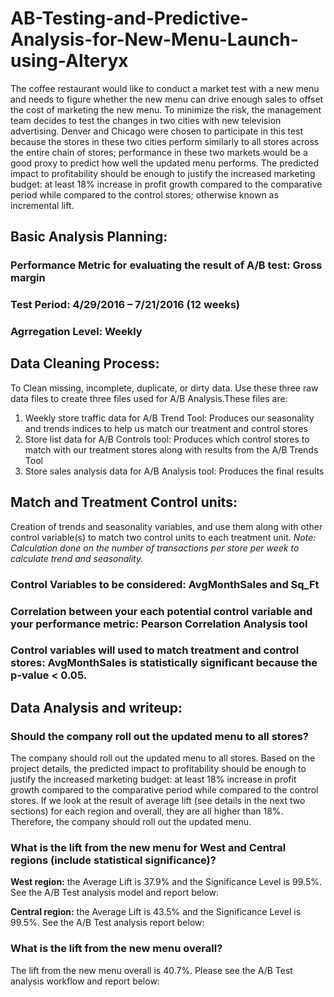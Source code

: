 # AB-Testing-and-Predictive-Analysis-for-New-Menu-Launch-using-Alteryx

The coffee restaurant would like to conduct a market test with a new menu and needs to figure whether the new menu can drive enough sales to offset the cost of marketing the new menu.
To minimize the risk, the management team decides to test the changes in two cities with new television advertising. Denver and Chicago were chosen to participate in this test because the stores in these two cities perform similarly to all stores across the entire chain of stores; performance in these two markets would be a good proxy to predict how well the updated menu performs.
The predicted impact to profitability should be enough to justify the increased marketing budget: at least 18% increase in profit growth compared to the comparative period while compared to the control stores; otherwise known as incremental lift.

## Basic Analysis Planning:

### Performance Metric for evaluating the result of A/B test: Gross margin

### Test Period: 4/29/2016 – 7/21/2016 (12 weeks)

### Agrregation Level: Weekly

## Data Cleaning Process:

To Clean missing, incomplete, duplicate, or dirty data. Use these three raw data files to create three files used for A/B Analysis.These files are:

1. Weekly store traffic data for A/B Trend Tool: Produces our seasonality and trends indices to help us match our treatment and control stores
2. Store list data for A/B Controls tool: Produces which control stores to match with our treatment stores along with results from the A/B Trends Tool
3. Store sales analysis data for A/B Analysis tool: Produces the final results

## Match and Treatment Control units:

Creation of trends and seasonality variables, and use them along with other control variable(s) to match two control units to each treatment unit. 
_Note: Calculation done on the number of transactions per store per week to calculate trend and seasonality._

### Control Variables to be considered: AvgMonthSales and Sq_Ft

### Correlation between your each potential control variable and your performance metric: Pearson Correlation Analysis tool

### Control variables will used to match treatment and control stores: AvgMonthSales is statistically significant because the p-value < 0.05.

## Data Analysis and writeup:

### Should the company roll out the updated menu to all stores? 

The company should roll out the updated menu to all stores. Based on the project details, the predicted impact to profitability should be enough to justify the increased marketing budget: at least 18% increase in profit growth compared to the comparative period while compared to the control stores. If we look at the result of average lift (see details in the next two sections) for each region and overall, they are all higher than 18%. Therefore, the company should roll out the updated menu.

### What is the lift from the new menu for West and Central regions (include statistical significance)? 

**West region:** the Average Lift is 37.9% and the Significance Level is 99.5%. See the A/B Test analysis model and report below:

**Central region:** the Average Lift is 43.5% and the Significance Level is 99.5%. See the A/B Test analysis report below:

### What is the lift from the new menu overall?

The lift from the new menu overall is 40.7%. Please see the A/B Test analysis workflow and report below:






















